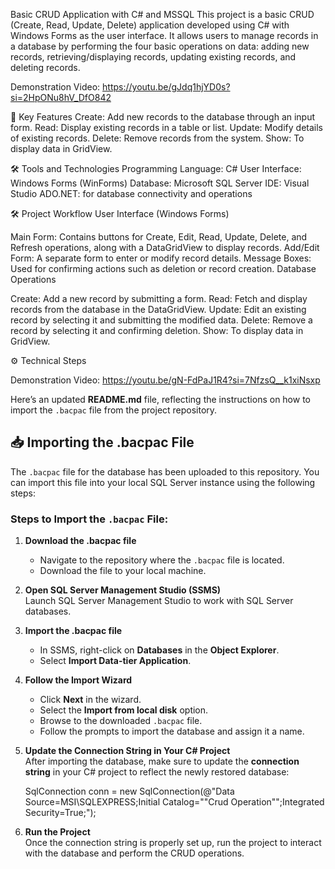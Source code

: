 Basic CRUD Application with C# and MSSQL
This project is a basic CRUD (Create, Read, Update, Delete) application developed using C# with Windows Forms as the user interface. It allows users to manage records in a database by performing the four basic operations on data: adding new records, retrieving/displaying records, updating existing records, and deleting records.

Demonstration Video: https://youtu.be/gJdq1hjYD0s?si=2HpONu8hV_DfO842

🚀 Key Features
Create: Add new records to the database through an input form.
Read: Display existing records in a table or list.
Update: Modify details of existing records.
Delete: Remove records from the system.
Show: To display data in GridView.

🛠️ Tools and Technologies
Programming Language: C#
User Interface: Windows Forms (WinForms)
Database: Microsoft SQL Server
IDE: Visual Studio
ADO.NET: for database connectivity and operations


🛠️ Project Workflow
User Interface (Windows Forms)

Main Form: Contains buttons for Create, Edit, Read, Update, Delete, and Refresh operations, along with a DataGridView to display records.
Add/Edit Form: A separate form to enter or modify record details.
Message Boxes: Used for confirming actions such as deletion or record creation.
Database Operations

Create: Add a new record by submitting a form.
Read: Fetch and display records from the database in the DataGridView.
Update: Edit an existing record by selecting it and submitting the modified data.
Delete: Remove a record by selecting it and confirming deletion.
Show: To display data in GridView.

⚙️ Technical Steps

Demonstration Video: https://youtu.be/gN-FdPaJ1R4?si=7NfzsQ__k1xiNsxp

Here’s an updated **README.md** file, reflecting the instructions on how to import the `.bacpac` file from the project repository.



## 📥 Importing the .bacpac File

The `.bacpac` file for the database has been uploaded to this repository. You can import this file into your local SQL Server instance using the following steps:

### Steps to Import the `.bacpac` File:

1. **Download the .bacpac file**  
   - Navigate to the repository where the `.bacpac` file is located.
   - Download the file to your local machine.

2. **Open SQL Server Management Studio (SSMS)**  
   Launch SQL Server Management Studio to work with SQL Server databases.

3. **Import the .bacpac file**  
   - In SSMS, right-click on **Databases** in the **Object Explorer**.
   - Select **Import Data-tier Application**.
   
4. **Follow the Import Wizard**  
   - Click **Next** in the wizard.
   - Select the **Import from local disk** option.
   - Browse to the downloaded `.bacpac` file.
   - Follow the prompts to import the database and assign it a name.

5. **Update the Connection String in Your C# Project**  
   After importing the database, make sure to update the **connection string** in your C# project to reflect the newly restored database:


     SqlConnection conn = new SqlConnection(@"Data Source=MSI\SQLEXPRESS;Initial Catalog=""Crud Operation"";Integrated Security=True;");


6. **Run the Project**  
   Once the connection string is properly set up, run the project to interact with the database and perform the CRUD operations.
